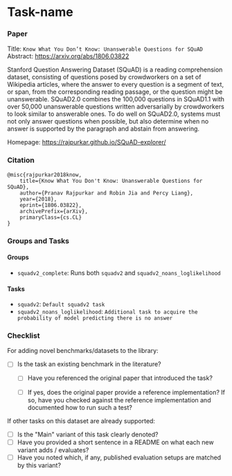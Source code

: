 # Task-name

### Paper

Title: `Know What You Don’t Know: Unanswerable Questions for SQuAD`
Abstract: https://arxiv.org/abs/1806.03822

Stanford Question Answering Dataset (SQuAD) is a reading comprehension dataset,
consisting of questions posed by crowdworkers on a set of Wikipedia articles,
where the answer to every question is a segment of text, or span, from the
corresponding reading passage, or the question might be unanswerable.
SQuAD2.0 combines the 100,000 questions in SQuAD1.1 with over 50,000 unanswerable
questions written adversarially by crowdworkers to look similar to answerable ones.
To do well on SQuAD2.0, systems must not only answer questions when possible, but
also determine when no answer is supported by the paragraph and abstain from answering.

Homepage: https://rajpurkar.github.io/SQuAD-explorer/


### Citation

```
@misc{rajpurkar2018know,
    title={Know What You Don't Know: Unanswerable Questions for SQuAD},
    author={Pranav Rajpurkar and Robin Jia and Percy Liang},
    year={2018},
    eprint={1806.03822},
    archivePrefix={arXiv},
    primaryClass={cs.CL}
}
```

### Groups and Tasks

#### Groups

* `squadv2_complete`: Runs both `squadv2` and `squadv2_noans_loglikelihood`

#### Tasks

* `squadv2`: `Default squadv2 task`
* `squadv2_noans_loglikelihood`: `Additional task to acquire the probability of model predicting there is no answer`

### Checklist

For adding novel benchmarks/datasets to the library:
* [ ] Is the task an existing benchmark in the literature?
  * [ ] Have you referenced the original paper that introduced the task?
  * [ ] If yes, does the original paper provide a reference implementation? If so, have you checked against the reference implementation and documented how to run such a test?


If other tasks on this dataset are already supported:
* [ ] Is the "Main" variant of this task clearly denoted?
* [ ] Have you provided a short sentence in a README on what each new variant adds / evaluates?
* [ ] Have you noted which, if any, published evaluation setups are matched by this variant?

